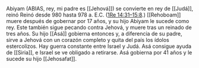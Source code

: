 Abiyam (ABIAS, rey, mi padre es [[Jehová]]) se convierte en rey de [[Judá]], reinó Reinó desde 980 hasta 978 a. E.C. ([1Re 14:31–15:8](https://wol.jw.org/es/wol/bc/r4/lp-s/1200000041/7/0).) 
[[Rehoboam]] muere después de gobernar por 17 años, y su hijo Abiyam le sucede como rey. Este también sigue pecando contra Jehová, y muere tras un reinado de tres años. Su hijo [[Asá]] gobierna entonces y, a diferencia de su padre, sirve a Jehová con un corazón completo y quita del país los ídolos estercolizos. Hay guerra constante entre Israel y Judá. Asá consigue ayuda de [[Siria]], e Israel se ve obligado a retirarse. Asá gobierna por 41 años y le sucede su hijo [[Jehosafat]].
